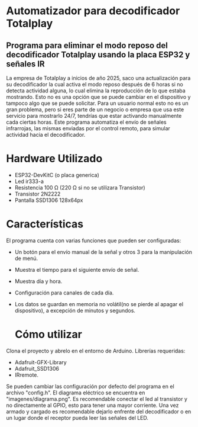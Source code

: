# Automatizador para decodificador Totalplay

## Programa para eliminar el modo reposo del decodificador Totalplay usando la placa ESP32 y señales IR

La empresa de Totalplay a inicios de año 2025, saco una actualización para su decodificador la cual activa el modo reposo después de 6 horas si no detecta actividad alguna, lo cual elimina la reproducción de lo que estaba mostrando.
Esto no es una opción que se puede cambiar en el dispositivo y tampoco algo que se puede solicitar. Para un usuario normal esto no es un gran problema, pero si eres parte de un negocio o empresa que usa este servicio para mostrarlo 24/7, tendrías que estar activando manualmente cada  ciertas horas.
Este programa automatiza el envío de señales infrarrojas, las mismas enviadas por el control remoto, para simular actividad hacia el decodificador.

# Hardware Utilizado
- ESP32-DevKitC (o placa generica)
- Led ir333-a
- Resistencia 100 Ω (220 Ω si no se utilizara Transistor)
- Transistor 2N2222
- Pantalla SSD1306 128x64px

# Características
El programa cuenta con varias funciones que pueden ser configuradas:
- Un botón para el envío manual de la señal y otros 3 para la manipulación de menú.
- Muestra el tiempo para el siguiente envío de señal.
- Muestra día y hora.
- Configuración para canales de cada día.
- Los datos se guardan en memoria no volátil(no se pierde al apagar el dispositivo), a excepción de minutos y segundos.

  # Cómo utilizar
Clona el proyecto y abrelo en el entorno de Arduino. 
Librerías requeridas:
- Adafruit-GFX-Library
- Adafruit_SSD1306
- IRremote. 

Se pueden cambiar las configuración por defecto del programa en el archivo "config.h".
El diagrama eléctrico se encuentra en "imagenes/diagrama.png". Es recomendable conectar el led al transistor y no directamente al GPIO, esto para tener una mayor corriente. Una vez armado y cargado es recomendable dejarlo enfrente del decodificador o en un lugar donde el receptor pueda leer las señales del LED.
